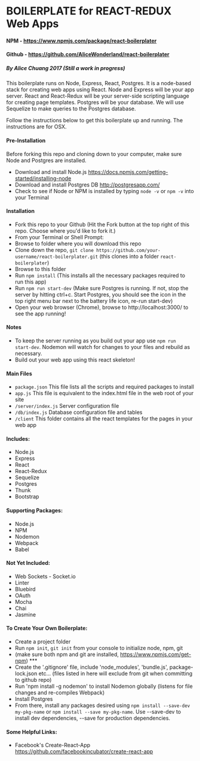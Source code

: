 # BOILERPLATE for REACT-REDUX Web Apps
#### NPM - https://www.npmjs.com/package/react-boilerplater
#### Github - https://github.com/AliceWonderland/react-boilerplater
##### By Alice Chuang 2017 (Still a work in progress)


This boilerplate runs on Node, Express, React, Postgres. It is a node-based stack for creating web apps using React. Node and Express will be your app server. React and React-Redux will be your server-side scripting language for creating page templates. Postgres will be your database. We will use Sequelize to make queries to the Postgres database.

Follow the instructions below to get this boilerplate up and running. The instructions are for OSX.

#### Pre-Installation
Before forking this repo and cloning down to your computer, make sure Node and Postgres are installed.

- Download and install Node.js https://docs.npmjs.com/getting-started/installing-node
- Download and install Postgres DB http://postgresapp.com/
- Check to see if Node or NPM is installed by typing `node -v` or `npm -v` into your Terminal

#### Installation
- Fork this repo to your Github (Hit the Fork button at the top right of this repo. Choose where you'd like to fork it.)
- From your Terminal or Shell Prompt:
- Browse to folder where you will download this repo
- Clone down the repo, `git clone https://github.com/your-username/react-boilerplater.git` (this clones into a folder `react-boilerplater`)
- Browse to this folder
- Run `npm install` (This installs all the necessary packages required to run this app)
- Run `npm run start-dev` (Make sure Postgres is running. If not, stop the server by hitting ctrl+c. Start Postgres, you should see the icon in the top right menu bar next to the battery life icon, re-run start-dev)
- Open your web browser (Chrome), browse to http://localhost:3000/ to see the app running!

#### Notes
- To keep the server running as you build out your app use `npm run start-dev`. Nodemon will watch for changes to your files and rebuild as necessary.
- Build out your web app using this react skeleton!

#### Main Files
- `package.json` This file lists all the scripts and required packages to install
- `app.js` This file is equivalent to the index.html file in the web root of your site
- `/server/index.js` Server configuration file
- `/db/index.js` Database configuration file and tables
- `/client` This folder contains all the react templates for the pages in your web app


#### Includes:
- Node.js
- Express
- React
- React-Redux
- Sequelize
- Postgres
- Thunk
- Bootstrap

#### Supporting Packages:
- Node.js
- NPM
- Nodemon
- Webpack
- Babel

#### Not Yet Included:
- Web Sockets - Socket.io
- Linter
- Bluebird
- OAuth
- Mocha
- Chai
- Jasmine


#### To Create Your Own Boilerplate:
- Create a project folder
- Run `npm init`, `git init` from your console to initialize node, npm, git
- (make sure both npm and git are installed, https://www.npmjs.com/get-npm) ***
- Create the '.gitignore' file, include 'node_modules', 'bundle.js', package-lock.json etc... (files listed in here will exclude from git when committing to github repo)
- Run 'npm install -g nodemon' to install Nodemon globally (listens for file changes and re-compiles Webpack)
- Install Postgres
- From there, install any packages desired using `npm install --save-dev my-pkg-name` or `npm install --save my-pkg-name`. Use --save-dev to install dev dependencies, --save for production dependencies.


#### Some Helpful Links:
- Facebook's Create-React-App https://github.com/facebookincubator/create-react-app
